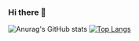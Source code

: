 ### Hi there 👋

<!--
**thluc/thluc** is a ✨ _special_ ✨ repository because its `README.md` (this file) appears on your GitHub profile.

Here are some ideas to get you started:

- 🔭 I’m currently working on ...
- 🌱 I’m currently learning ...
- 👯 I’m looking to collaborate on ...
- 🤔 I’m looking for help with ...
- 💬 Ask me about ...
- 📫 How to reach me: ...
- 😄 Pronouns: ...
- ⚡ Fun fact: ...
-->

![Anurag's GitHub stats](https://github-readme-stats.vercel.app/api?username=thluc&show_icons=true&theme=radical)
[![Top Langs](https://github-readme-stats.vercel.app/api/top-langs/?username=thluc&layout=compact)](https://github.com/anuraghazra/github-readme-stats)
